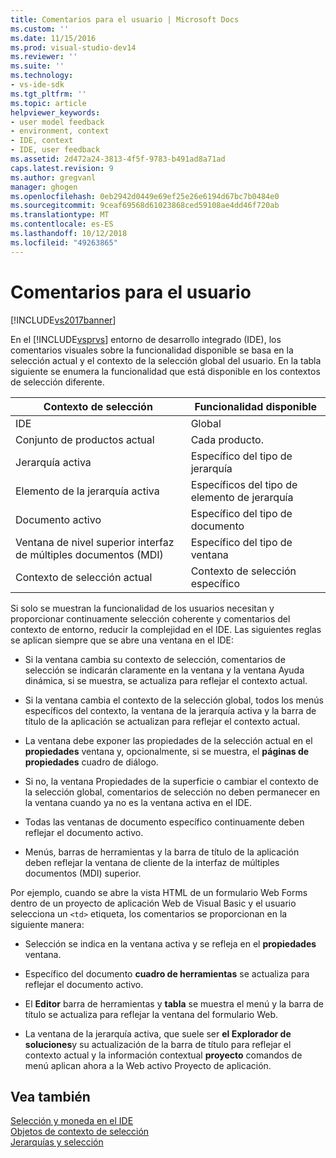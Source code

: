 ```yaml
---
title: Comentarios para el usuario | Microsoft Docs
ms.custom: ''
ms.date: 11/15/2016
ms.prod: visual-studio-dev14
ms.reviewer: ''
ms.suite: ''
ms.technology:
- vs-ide-sdk
ms.tgt_pltfrm: ''
ms.topic: article
helpviewer_keywords:
- user model feedback
- environment, context
- IDE, context
- IDE, user feedback
ms.assetid: 2d472a24-3813-4f5f-9783-b491ad8a71ad
caps.latest.revision: 9
ms.author: gregvanl
manager: ghogen
ms.openlocfilehash: 0eb2942d0449e69ef25e26e6194d67bc7b0484e0
ms.sourcegitcommit: 9ceaf69568d61023868ced59108ae4dd46f720ab
ms.translationtype: MT
ms.contentlocale: es-ES
ms.lasthandoff: 10/12/2018
ms.locfileid: "49263865"
---
```

# <a name="feedback-to-the-user"></a>Comentarios para el usuario
[!INCLUDE[vs2017banner](../../includes/vs2017banner.md)]

En el [!INCLUDE[vsprvs](../../includes/vsprvs-md.md)] entorno de desarrollo integrado (IDE), los comentarios visuales sobre la funcionalidad disponible se basa en la selección actual y el contexto de la selección global del usuario. En la tabla siguiente se enumera la funcionalidad que está disponible en los contextos de selección diferente.  
  
|Contexto de selección|Funcionalidad disponible|  
|-----------------------|-----------------------------|  
|IDE|Global|  
|Conjunto de productos actual|Cada producto.|  
|Jerarquía activa|Específico del tipo de jerarquía|  
|Elemento de la jerarquía activa|Específicos del tipo de elemento de jerarquía|  
|Documento activo|Específico del tipo de documento|  
|Ventana de nivel superior interfaz de múltiples documentos (MDI)|Específico del tipo de ventana|  
|Contexto de selección actual|Contexto de selección específico|  
  
 Si solo se muestran la funcionalidad de los usuarios necesitan y proporcionar continuamente selección coherente y comentarios del contexto de entorno, reducir la complejidad en el IDE. Las siguientes reglas se aplican siempre que se abre una ventana en el IDE:  
  
-   Si la ventana cambia su contexto de selección, comentarios de selección se indicarán claramente en la ventana y la ventana Ayuda dinámica, si se muestra, se actualiza para reflejar el contexto actual.  
  
-   Si la ventana cambia el contexto de la selección global, todos los menús específicos del contexto, la ventana de la jerarquía activa y la barra de título de la aplicación se actualizan para reflejar el contexto actual.  
  
-   La ventana debe exponer las propiedades de la selección actual en el **propiedades** ventana y, opcionalmente, si se muestra, el **páginas de propiedades** cuadro de diálogo.  
  
-   Si no, la ventana Propiedades de la superficie o cambiar el contexto de la selección global, comentarios de selección no deben permanecer en la ventana cuando ya no es la ventana activa en el IDE.  
  
-   Todas las ventanas de documento específico continuamente deben reflejar el documento activo.  
  
-   Menús, barras de herramientas y la barra de título de la aplicación deben reflejar la ventana de cliente de la interfaz de múltiples documentos (MDI) superior.  
  
 Por ejemplo, cuando se abre la vista HTML de un formulario Web Forms dentro de un proyecto de aplicación Web de Visual Basic y el usuario selecciona un `<td>` etiqueta, los comentarios se proporcionan en la siguiente manera:  
  
-   Selección se indica en la ventana activa y se refleja en el **propiedades** ventana.  
  
-   Específico del documento **cuadro de herramientas** se actualiza para reflejar el documento activo.  
  
-   El **Editor** barra de herramientas y **tabla** se muestra el menú y la barra de título se actualiza para reflejar la ventana del formulario Web.  
  
-   La ventana de la jerarquía activa, que suele ser **el Explorador de soluciones**y su actualización de la barra de título para reflejar el contexto actual y la información contextual **proyecto** comandos de menú aplican ahora a la Web activo Proyecto de aplicación.  
  
## <a name="see-also"></a>Vea también  
 [Selección y moneda en el IDE](../../extensibility/internals/selection-and-currency-in-the-ide.md)   
 [Objetos de contexto de selección](../../extensibility/internals/selection-context-objects.md)   
 [Jerarquías y selección](../../extensibility/internals/hierarchies-and-selection.md)

